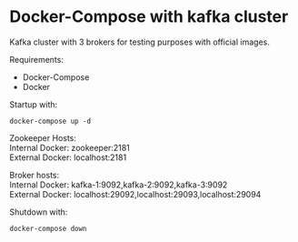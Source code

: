 # Docker-Compose with kafka cluster
Kafka cluster with 3 brokers for testing purposes with official images.

Requirements:
- Docker-Compose
- Docker

Startup with:

```
docker-compose up -d
```

Zookeeper Hosts:  
Internal Docker: zookeeper:2181  
External Docker: localhost:2181  

Broker hosts:  
Internal Docker: kafka-1:9092,kafka-2:9092,kafka-3:9092  
External Docker: localhost:29092,localhost:29093,localhost:29094  

Shutdown with:

```
docker-compose down
```


